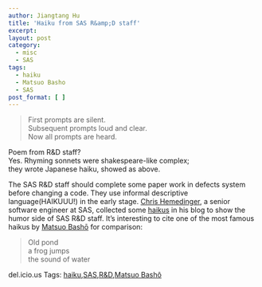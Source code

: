```yaml
---
author: Jiangtang Hu
title: 'Haiku from SAS R&amp;D staff'
excerpt:
layout: post
category:
  - misc
  - SAS
tags:
  - haiku
  - Matsuo Basho
  - SAS
post_format: [ ]
---
```

> First prompts are silent.  
> Subsequent prompts loud and clear.  
> Now all prompts are heard.

Poem from R&D staff?  
Yes. Rhyming sonnets were shakespeare-like complex;  
they wrote Japanese haiku, showed as above.

The SAS R&D staff should complete some paper work in defects system before changing a code. They use informal descriptive language(HAIKUUU!) in the early stage. [Chris Hemedinger][1], a senior software engineer at SAS, collected some [haikus][2] in his blog to show the humor side of SAS R&D staff. It’s interesting to cite one of the most famous haikus by [Matsuo Bashō][3] for comparison:

> Old pond  
> a frog jumps  
> the sound of water

del.icio.us Tags: [haiku][4],[SAS][5],[R&D][6],[Matsuo Bashô][7]

 [1]: http://blogs.sas.com/sasdummy/
 [2]: http://blogs.sas.com/sasdummy/index.php?/archives/62-Poetry-in-commotion.html
 [3]: http://en.wikipedia.org/wiki/Matsuo_Bash%C5%8D
 [4]: http://del.icio.us/popular/haiku
 [5]: http://del.icio.us/popular/SAS
 [6]: http://del.icio.us/popular/R&D
 [7]: http://del.icio.us/popular/Matsuo%20Bash%c3%b4